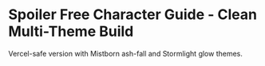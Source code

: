 # Spoiler Free Character Guide - Clean Multi-Theme Build

Vercel-safe version with Mistborn ash-fall and Stormlight glow themes.
